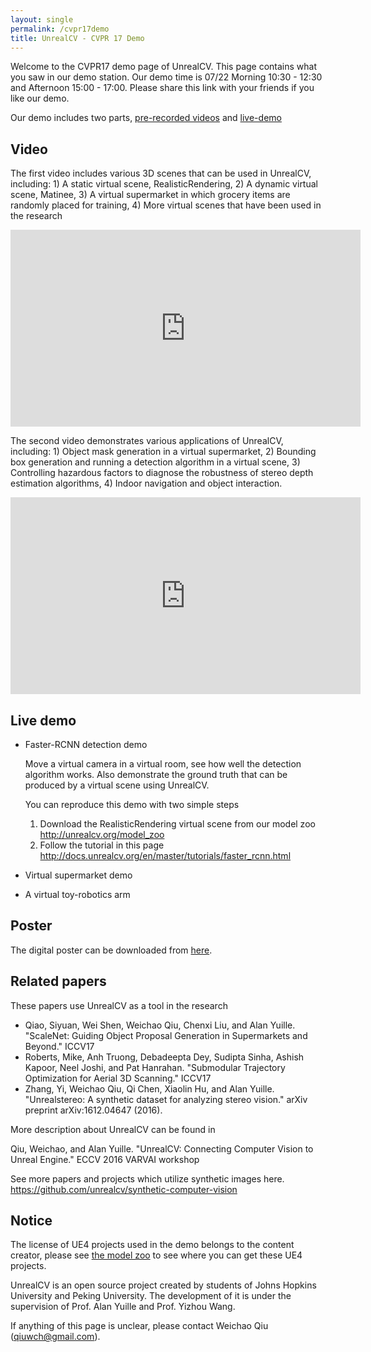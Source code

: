 ```yaml
---
layout: single
permalink: /cvpr17demo
title: UnrealCV - CVPR 17 Demo
---
```


Welcome to the CVPR17 demo page of UnrealCV. This page contains what you saw in our demo station. Our demo time is 07/22 Morning 10:30 - 12:30 and Afternoon 15:00 - 17:00. Please share this link with your friends if you like our demo.

Our demo includes two parts, [pre-recorded videos](#video) and [live-demo](#demo)

<div id="video"></div>

## Video

The first video includes various 3D scenes that can be used in UnrealCV, including: 1) A static virtual scene, RealisticRendering, 2) A dynamic virtual scene, Matinee, 3) A virtual supermarket in which grocery items are randomly placed for training, 4) More virtual scenes that have been used in the research

<iframe width="560" height="315" src="https://www.youtube.com/embed/-Hsw8BFj2PU?rel=0" frameborder="0" allowfullscreen></iframe>


The second video demonstrates various applications of UnrealCV, including: 1) Object mask generation in a virtual supermarket,  2) Bounding box generation and running a detection algorithm in a virtual scene, 3) Controlling hazardous factors to diagnose the robustness of stereo depth estimation algorithms, 4) Indoor navigation and object interaction.

<iframe width="560" height="315" src="https://www.youtube.com/embed/veoreh3OYBg" frameborder="0" allowfullscreen></iframe>

<div id="demo"></div>

## Live demo

- Faster-RCNN detection demo

    Move a virtual camera in a virtual room, see how well the detection algorithm works. Also demonstrate the ground truth that can be produced by a virtual scene using UnrealCV.

    You can reproduce this demo with two simple steps

    1. Download the RealisticRendering virtual scene from our model zoo http://unrealcv.org/model_zoo
    2. Follow the tutorial in this page http://docs.unrealcv.org/en/master/tutorials/faster_rcnn.html


- Virtual supermarket demo

- A virtual toy-robotics arm

## Poster

The digital poster can be downloaded from [here](https://www.dropbox.com/s/u9lkcesbvejzmhr/UnrealCV_CVPR_poster.pdf?dl=0).

## Related papers

These papers use UnrealCV as a tool in the research

- Qiao, Siyuan, Wei Shen, Weichao Qiu, Chenxi Liu, and Alan Yuille. "ScaleNet: Guiding Object Proposal Generation in Supermarkets and Beyond." ICCV17
- Roberts, Mike, Anh Truong, Debadeepta Dey, Sudipta Sinha, Ashish Kapoor, Neel Joshi, and Pat Hanrahan. "Submodular Trajectory Optimization for Aerial 3D Scanning." ICCV17
- Zhang, Yi, Weichao Qiu, Qi Chen, Xiaolin Hu, and Alan Yuille. "Unrealstereo: A synthetic dataset for analyzing stereo vision." arXiv preprint arXiv:1612.04647 (2016).

More description about UnrealCV can be found in

Qiu, Weichao, and Alan Yuille. "UnrealCV: Connecting Computer Vision to Unreal Engine." ECCV 2016 VARVAI workshop

See more papers and projects which utilize synthetic images here. https://github.com/unrealcv/synthetic-computer-vision

## Notice

The license of UE4 projects used in the demo belongs to the content creator, please see [the model zoo](http://docs.unrealcv.org/en/master/reference/model_zoo.html) to see where you can get these UE4 projects.

UnrealCV is an open source project created by students of Johns Hopkins University and Peking University. The development of it is under the supervision of Prof. Alan Yuille and Prof. Yizhou Wang.

If anything of this page is unclear, please contact Weichao Qiu (qiuwch@gmail.com).
